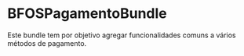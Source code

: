BFOSPagamentoBundle
===================

Este bundle tem por objetivo agregar funcionalidades comuns a vários métodos de pagamento.
